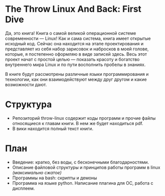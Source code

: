 # The Throw Linux And Back: First Dive

Да, это книга! Книга о самой великой операционной системе современности — Linux! Как и сама система, книга имеет открытые исходный код. Сейчас она находится на этапе проектирования и представляет из себя набор зарисовок и набросков в моей голове, которые, я постепенно оформляю в виде записей здесь. Весь этот проект начат с простой целью — показать красоту и богатство внутреннего мира Linux и по пути восполнить пробелы в знаниях.

В книге будут рассмотрены различные языки программирования и технологии, как они взаимодействуют между друг другом и какие возможности дают.

# Структура

* Репозиторий throw-linux содержит коды программ и прочие файлы относящиеся к главам книги. В нем же будет находиться pdf.
* В вики находится полный текст книги.

# План

* Введение: кратко, без воды, с бесконечными благодарностями.
* Описание файловой структуры и принципов работы программ в linux _(максимально сжатое)_
* Программы на bash: скрипты и демоны
* Программа на языке python. Написание плагина для ОС, работа с дисплеем.

